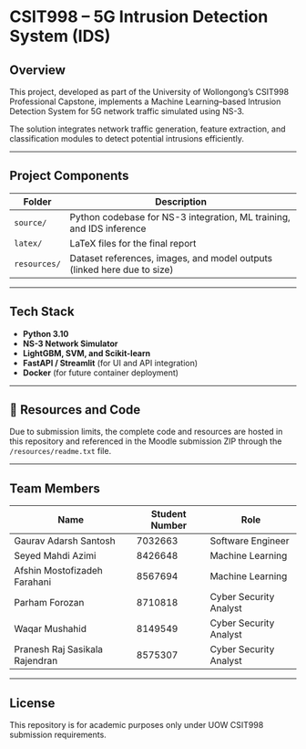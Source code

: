 # CSIT998 – 5G Intrusion Detection System (IDS)

## Overview
This project, developed as part of the University of Wollongong’s CSIT998 Professional Capstone, implements a Machine Learning–based Intrusion Detection System for 5G network traffic simulated using NS-3.

The solution integrates network traffic generation, feature extraction, and classification modules to detect potential intrusions efficiently.

---

## Project Components
| Folder | Description |
|---------|-------------|
| `source/` | Python codebase for NS-3 integration, ML training, and IDS inference |
| `latex/` | LaTeX files for the final report |
| `resources/` | Dataset references, images, and model outputs (linked here due to size) |

---

## Tech Stack
- **Python 3.10**
- **NS-3 Network Simulator**
- **LightGBM, SVM, and Scikit-learn**
- **FastAPI / Streamlit** (for UI and API integration)
- **Docker** (for future container deployment)

---

## 🔗 Resources and Code
Due to submission limits, the complete code and resources are hosted in this repository and referenced in the Moodle submission ZIP through the `/resources/readme.txt` file.

---

## Team Members
| Name | Student Number | Role |
|------|----------------|------|
| Gaurav Adarsh Santosh | 7032663 | Software Engineer |
| Seyed Mahdi Azimi| 8426648 | Machine Learning |
| Afshin Mostofizadeh Farahani| 8567694 | Machine Learning |
| Parham Forozan | 8710818 | Cyber Security Analyst |
| Waqar Mushahid | 8149549 | Cyber Security Analyst |
| Pranesh Raj Sasikala Rajendran | 8575307 | Cyber Security Analyst |



---

##  License
This repository is for academic purposes only under UOW CSIT998 submission requirements.

